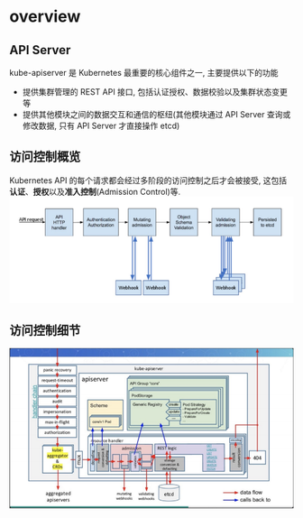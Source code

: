 # overview
## API Server

kube-apiserver 是 Kubernetes 最重要的核心组件之一, 主要提供以下的功能

- 提供集群管理的 REST API 接口, 包括认证授权、数据校验以及集群状态变更等
- 提供其他模块之间的数据交互和通信的枢纽(其他模块通过 API Server 查询或修改数据, 只有 API Server 才直接操作 etcd)

## 访问控制概览
Kubernetes API 的每个请求都会经过多阶段的访问控制之后才会被接受, 这包括**认证**、**授权**以及**准入控制**(Admission Control)等. 
![访问控制概览](images/%E8%AE%BF%E9%97%AE%E6%8E%A7%E5%88%B6%E6%A6%82%E8%A7%88.png)
## 访问控制细节
![访问控制细节](images/%E8%AE%BF%E9%97%AE%E6%8E%A7%E5%88%B6%E7%BB%86%E8%8A%82.png)
